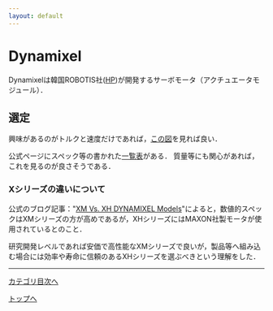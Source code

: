 ```yaml
---
layout: default
---
```


# Dynamixel

Dynamixelは韓国ROBOTIS社([HP](http://en.robotis.com/))が開発するサーボモータ（アクチュエータモジュール）．

## 選定

興味があるのがトルクと速度だけであれば，[この図](https://e-shop.robotis.co.jp/uploads/X540_page/dsp_x540_03.png)を見れば良い．

公式ページにスペック等の書かれた[一覧表](http://en.robotis.com/service/selection_guide.php)がある．
質量等にも関心があれば，これを見るのが良さそうである．

### Xシリーズの違いについて
公式のブログ記事："[XM Vs. XH DYNAMIXEL Models](https://www.robotis.us/robotis-blog/xm-vs-xh-dynamixel-models/)"によると，数値的スペックはXMシリーズの方が高めであるが，XHシリーズにはMAXON社製モータが使用されているとのこと．

研究開発レベルであれば安価で高性能なXMシリーズで良いが，製品等へ組み込む場合には効率や寿命に信頼のあるXHシリーズを選ぶべきという理解をした．

---
[カテゴリ目次へ](../index)

[トップへ](../../index)